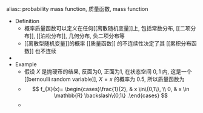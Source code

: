 alias:: probability mass function, 质量函数, mass function

- Definition
	- 概率质量函数可以定义在任何[[离散随机变量]]上, 包括常数分布, [[二项分布]], [[泊松分布]], 几何分布, 负二项分布等
	- [[离散型随机变量]]的概率 [[质量函数]] 的不连续性决定了其 [[累积分布函数]] 也不连续
-
- Example
	- 假设 $X$ 是抛硬币的结果, 反面为0, 正面为1, 在状态空间 ${0,1}$ 内, 这是一个 [[bernoulli random variable]], $X = x$ 的概率为 0.5, 所以质量函数为
	- $$
	  f_{X}(x)= \begin{cases}\frac{1}{2}, & x \in\{0,1\}, \\ 0, & x \in \mathbb{R} \backslash\{0,1\} .\end{cases}
	  $$
	-